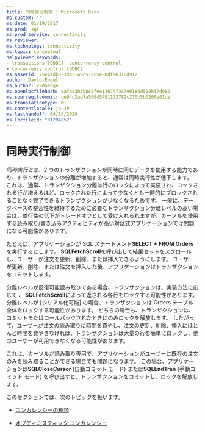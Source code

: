 ```yaml
---
title: 同時実行制御 | Microsoft Docs
ms.custom: ''
ms.date: 01/19/2017
ms.prod: sql
ms.prod_service: connectivity
ms.reviewer: ''
ms.technology: connectivity
ms.topic: conceptual
helpviewer_keywords:
- transactions [ODBC], concurrency control
- concurrency control [ODBC]
ms.assetid: 75e4adb3-3d43-49c5-8c5e-8df96310d912
author: David-Engel
ms.author: v-daenge
ms.openlocfilehash: 8afba3b3b8c8fee1307473c790186d509b37d982
ms.sourcegitcommit: ce94c2ad7a50945481172782c270b5b0206e61de
ms.translationtype: MT
ms.contentlocale: ja-JP
ms.lasthandoff: 04/14/2020
ms.locfileid: "81294852"
---
```

# <a name="concurrency-control"></a>同時実行制御
*同時実行と*は、2 つのトランザクションが同時に同じデータを使用する能力であり、トランザクションの分離が増加すると、通常は同時実行性が低下します。 これは、通常、トランザクション分離は行のロックによって実装され、ロックされる行が増えるほど、ロックされた行によって少なくとも一時的にブロックされることなく完了できるトランザクションが少なくなるためです。 一般に、データベースの整合性を維持するために必要なトランザクション分離レベルの高い場合は、並行性の低下がトレードオフとして受け入れられますが、カーソルを使用する読み取り/書き込みアクティビティが高い対話式アプリケーションでは問題になる可能性があります。  
  
 たとえば、アプリケーションが SQL ステートメント**SELECT \* FROM Orders**を実行するとします。 **SQLFetchScroll**を呼び出して結果セットをスクロールし、ユーザーが注文を更新、削除、または挿入できるようにします。 ユーザーが更新、削除、または注文を挿入した後、アプリケーションはトランザクションをコミットします。  
  
 分離レベルが反復可能読み取りである場合、トランザクションは、実装方法に応じて **、 SQLFetchScroll**によって返される各行をロックする可能性があります。 分離レベルが [シリアル化可能] の場合、トランザクションは Orders テーブル全体をロックする可能性があります。 どちらの場合も、トランザクションは、コミットまたはロールバックされたときにのみロックを解放します。 したがって、ユーザーが注文の読み取りに時間を費やし、注文の更新、削除、挿入にほとんど時間を費やさなければ、トランザクションは大量の行を簡単にロックし、他のユーザーが利用できなくなる可能性があります。  
  
 これは、カーソルが読み取り専用で、アプリケーションがユーザーに既存の注文のみを読み取ることができる場合でも問題になります。 この場合、アプリケーションは**SQLCloseCursor** (自動コミット モード) または**SQLEndTran** (手動コミット モード) を呼び出すと、トランザクションをコミットし、ロックを解放します。  
  
 このセクションでは、次のトピックを扱います。  
  
-   [コンカレンシーの種類](../../../odbc/reference/develop-app/concurrency-types.md)  
  
-   [オプティミスティック コンカレンシー](../../../odbc/reference/develop-app/optimistic-concurrency.md)
